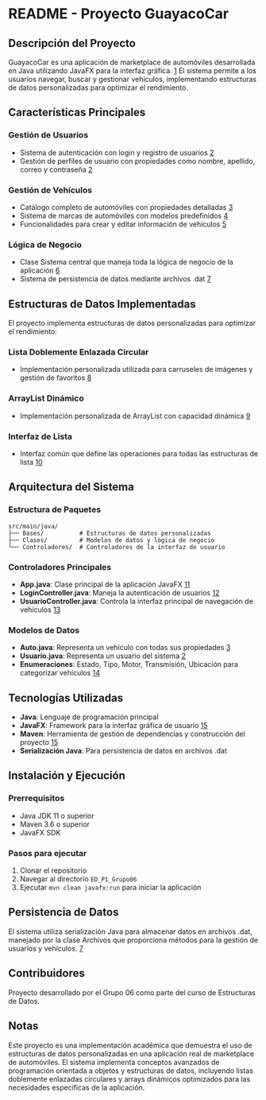 


# README - Proyecto GuayacoCar

## Descripción del Proyecto

GuayacoCar es una aplicación de marketplace de automóviles desarrollada en Java utilizando JavaFX para la interfaz gráfica. [1](#0-0)  El sistema permite a los usuarios navegar, buscar y gestionar vehículos, implementando estructuras de datos personalizadas para optimizar el rendimiento.

## Características Principales

### Gestión de Usuarios
- Sistema de autenticación con login y registro de usuarios [2](#0-1) 
- Gestión de perfiles de usuario con propiedades como nombre, apellido, correo y contraseña [2](#0-1) 

### Gestión de Vehículos
- Catálogo completo de automóviles con propiedades detalladas [3](#0-2) 
- Sistema de marcas de automóviles con modelos predefinidos [4](#0-3) 
- Funcionalidades para crear y editar información de vehículos [5](#0-4) 

### Lógica de Negocio
- Clase Sistema central que maneja toda la lógica de negocio de la aplicación [6](#0-5) 
- Sistema de persistencia de datos mediante archivos .dat [7](#0-6) 

## Estructuras de Datos Implementadas

El proyecto implementa estructuras de datos personalizadas para optimizar el rendimiento:

### Lista Doblemente Enlazada Circular
- Implementación personalizada utilizada para carruseles de imágenes y gestión de favoritos [8](#0-7) 

### ArrayList Dinámico
- Implementación personalizada de ArrayList con capacidad dinámica [9](#0-8) 

### Interfaz de Lista
- Interfaz común que define las operaciones para todas las estructuras de lista [10](#0-9) 

## Arquitectura del Sistema

### Estructura de Paquetes
```
src/main/java/
├── Bases/          # Estructuras de datos personalizadas
├── Clases/         # Modelos de datos y lógica de negocio
└── Controladores/  # Controladores de la interfaz de usuario
```

### Controladores Principales
- **App.java**: Clase principal de la aplicación JavaFX [11](#0-10) 
- **LoginController.java**: Maneja la autenticación de usuarios [12](#0-11) 
- **UsuarioController.java**: Controla la interfaz principal de navegación de vehículos [13](#0-12) 

### Modelos de Datos
- **Auto.java**: Representa un vehículo con todas sus propiedades [3](#0-2) 
- **Usuario.java**: Representa un usuario del sistema [2](#0-1) 
- **Enumeraciones**: Estado, Tipo, Motor, Transmisión, Ubicación para categorizar vehículos [14](#0-13) 

## Tecnologías Utilizadas

- **Java**: Lenguaje de programación principal
- **JavaFX**: Framework para la interfaz gráfica de usuario [15](#0-14) 
- **Maven**: Herramienta de gestión de dependencias y construcción del proyecto [15](#0-14) 
- **Serialización Java**: Para persistencia de datos en archivos .dat

## Instalación y Ejecución

### Prerrequisitos
- Java JDK 11 o superior
- Maven 3.6 o superior
- JavaFX SDK

### Pasos para ejecutar
1. Clonar el repositorio
2. Navegar al directorio `ED_P1_Grupo06`
3. Ejecutar `mvn clean javafx:run` para iniciar la aplicación

## Persistencia de Datos

El sistema utiliza serialización Java para almacenar datos en archivos .dat, manejado por la clase Archivos que proporciona métodos para la gestión de usuarios y vehículos. [7](#0-6) 

## Contribuidores

Proyecto desarrollado por el Grupo 06 como parte del curso de Estructuras de Datos.

## Notas

Este proyecto es una implementación académica que demuestra el uso de estructuras de datos personalizadas en una aplicación real de marketplace de automóviles. El sistema implementa conceptos avanzados de programación orientada a objetos y estructuras de datos, incluyendo listas doblemente enlazadas circulares y arrays dinámicos optimizados para las necesidades específicas de la aplicación.
